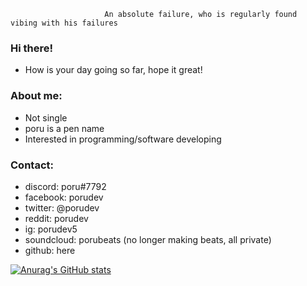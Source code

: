                          An absolute failure, who is regularly found vibing with his failures

### Hi there!
- How is your day going so far, hope it great!

### About me:
- Not single
- poru is a pen name
- Interested in programming/software developing

### Contact:
- discord: poru#7792
- facebook: porudev
- twitter: @porudev
- reddit: porudev
- ig: porudev5
- soundcloud: porubeats (no longer making beats, all private)
- github: here

[![Anurag's GitHub stats](https://github-readme-stats.vercel.app/api?username=porudev&custom_title="Github%Stats"&count_private=true&include_all_commits=true&show_icons=true&theme=nord)](https://github.com/anuraghazra/github-readme-stats)
